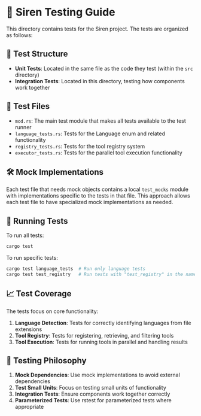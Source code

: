 # 🧪 Siren Testing Guide

This directory contains tests for the Siren project. The tests are organized as follows:

## 🧩 Test Structure

- **Unit Tests**: Located in the same file as the code they test (within the `src` directory)
- **Integration Tests**: Located in this directory, testing how components work together

## 📁 Test Files

- `mod.rs`: The main test module that makes all tests available to the test runner
- `language_tests.rs`: Tests for the Language enum and related functionality
- `registry_tests.rs`: Tests for the tool registry system
- `executor_tests.rs`: Tests for the parallel tool execution functionality

## 🛠️ Mock Implementations

Each test file that needs mock objects contains a local `test_mocks` module with implementations 
specific to the tests in that file. This approach allows each test file to have specialized
mock implementations as needed.

## 🚀 Running Tests

To run all tests:

```bash
cargo test
```

To run specific tests:

```bash
cargo test language_tests  # Run only language tests
cargo test test_registry   # Run tests with "test_registry" in the name
```

## 📈 Test Coverage

The tests focus on core functionality:

1. **Language Detection**: Tests for correctly identifying languages from file extensions
2. **Tool Registry**: Tests for registering, retrieving, and filtering tools
3. **Tool Execution**: Tests for running tools in parallel and handling results

## 🧠 Testing Philosophy

1. **Mock Dependencies**: Use mock implementations to avoid external dependencies
2. **Test Small Units**: Focus on testing small units of functionality
3. **Integration Tests**: Ensure components work together correctly
4. **Parameterized Tests**: Use rstest for parameterized tests where appropriate 